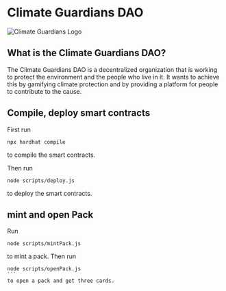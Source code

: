 # Climate Guardians DAO

![Climate Guardians Logo](/ClimateGuardiansDAO/assets/cg-logo.png?raw=true "cg-logo")

## What is the Climate Guardians DAO?

The Climate Guardians DAO is a decentralized organization that is working to protect the environment and the people who live in it. It wants to achieve this by gamifying climate protection and by providing a platform for people to contribute to the cause.

## Compile, deploy smart contracts

First run

```
npx hardhat compile
```

to compile the smart contracts.

Then run

```
node scripts/deploy.js
```

to deploy the smart contracts.

## mint and open Pack

Run

```
node scripts/mintPack.js
```

to mint a pack. Then run 

````
node scripts/openPack.js
```
to open a pack and get three cards.
